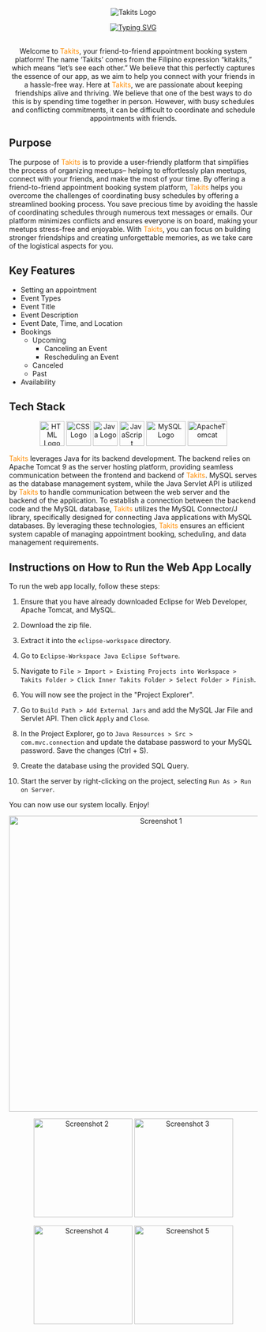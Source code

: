 <p align="center">
  <img src="https://i.ibb.co/m51D2vt/Takits-Logo.png" alt="Takits Logo">
</p>

<div align="center">
<a href="https://git.io/typing-svg"><img src="https://readme-typing-svg.demolab.com?font=Fira+Code&weight=700&pause=1000&color=6F42C1&background=FFC107&center=true&vCenter=true&width=650&lines=+Friend-to-Friend+Booking+Appointment+System+-+TAKITS" alt="Typing SVG" /></a>
</div>

<br>

<p align="center">
  Welcome to <span style="color:#ff8c00">Takits</span>, your friend-to-friend appointment booking system platform! The name ‘Takits’ comes from the Filipino expression “kitakits,” which means “let’s see each other.” We believe that this perfectly captures the essence of our app, as we aim to help you connect with your friends in a hassle-free way. Here at <span style="color:#ff8c00">Takits</span>, we are passionate about keeping friendships alive and thriving. We believe that one of the best ways to do this is by spending time together in person. However, with busy schedules and conflicting commitments, it can be difficult to coordinate and schedule appointments with friends.
</p>

## Purpose

The purpose of <span style="color:#ff8c00">Takits</span> is to provide a user-friendly platform that simplifies the process of organizing meetups– helping to effortlessly plan meetups, connect with your friends, and make the most of your time. By offering a friend-to-friend appointment booking system platform, <span style="color:#ff8c00">Takits</span> helps you overcome the challenges of coordinating busy schedules by offering a streamlined booking process. You save precious time by avoiding the hassle of coordinating schedules through numerous text messages or emails. Our platform minimizes conflicts and ensures everyone is on board, making your meetups stress-free and enjoyable. With <span style="color:#ff8c00">Takits</span>, you can focus on building stronger friendships and creating unforgettable memories, as we take care of the logistical aspects for you.

## Key Features

- Setting an appointment
- Event Types
- Event Title
- Event Description
- Event Date, Time, and Location
- Bookings
  - Upcoming
    - Canceling an Event
    - Rescheduling an Event
  - Canceled
  - Past
- Availability

## Tech Stack

<p align="center">
  <img src="https://upload.wikimedia.org/wikipedia/commons/thumb/6/61/HTML5_logo_and_wordmark.svg/2048px-HTML5_logo_and_wordmark.svg.png" alt="HTML Logo" width="50" height="50">
  <img src="https://cdn1.iconfinder.com/data/icons/social-media-logos-7/64/css-3-512.png" alt="CSS Logo" width="50" height="50">
  <img src="https://brandslogos.com/wp-content/uploads/images/large/java-logo-1.png" alt="Java Logo" width="50" height="50">
  <img src="https://upload.wikimedia.org/wikipedia/commons/thumb/6/6a/JavaScript-logo.png/800px-JavaScript-logo.png" alt="JavaScript" width="50" height="50">
  <img src="https://cdn.freebiesupply.com/logos/large/2x/mysql-logo-png-transparent.png" alt="MySQL Logo" width="80" height="50">
  <img src="https://logos-download.com/wp-content/uploads/2018/09/Apache_Tomcat_Logo.png" alt="ApacheTomcat" width="80" height="50">
</p>

<span style="color:#ff8c00">Takits</span> leverages Java for its backend development. The backend relies on Apache Tomcat 9 as the server hosting platform, providing seamless communication between the frontend and backend of <span style="color:#ff8c00">Takits</span>. MySQL serves as the database management system, while the Java Servlet API is utilized by <span style="color:#ff8c00">Takits</span> to handle communication between the web server and the backend of the application. To establish a connection between the backend code and the MySQL database, <span style="color:#ff8c00">Takits</span> utilizes the MySQL Connector/J library, specifically designed for connecting Java applications with MySQL databases. By leveraging these technologies, <span style="color:#ff8c00">Takits</span> ensures an efficient system capable of managing appointment booking, scheduling, and data management requirements.

## Instructions on How to Run the Web App Locally

To run the web app locally, follow these steps:

1. Ensure that you have already downloaded Eclipse for Web Developer, Apache Tomcat, and MySQL.

2. Download the zip file.

3. Extract it into the `eclipse-workspace` directory.

4. Go to `Eclipse-Workspace Java Eclipse Software`.

5. Navigate to `File > Import > Existing Projects into Workspace > Takits Folder > Click Inner Takits Folder > Select Folder > Finish`.

6. You will now see the project in the "Project Explorer".

7. Go to `Build Path > Add External Jars` and add the MySQL Jar File and Servlet API. Then click `Apply` and `Close`.

8. In the Project Explorer, go to `Java Resources > Src > com.mvc.connection` and update the database password to your MySQL password. Save the changes (Ctrl + S).

9. Create the database using the provided SQL Query.

10. Start the server by right-clicking on the project, selecting `Run As > Run on Server`.

You can now use our system locally. Enjoy!

<p align="center">
  <img src="https://i.postimg.cc/C1kcZnnL/image.png" alt="Screenshot 1" width="600">
</p>

<p align="center">
  <a href="https://postimg.cc/VS0v6ckd"><img src="https://i.postimg.cc/0NcwVkgd/image.png" alt="Screenshot 2" width="200"></a>
  <a href="https://postimg.cc/Mv4v8Tzh"><img src="https://i.postimg.cc/L84fLYw6/image.png" alt="Screenshot 3" width="200"></a>
</p>
<p align="center">
  <a href="https://postimg.cc/tZQBvPSD"><img src="https://i.postimg.cc/RFq2FLcr/image.png" alt="Screenshot 4" width="200"></a>
  <a href="https://postimg.cc/vD8NJ78S"><img src="https://i.postimg.cc/598WFph1/image.png" alt="Screenshot 5" width="200"></a>
</p>
